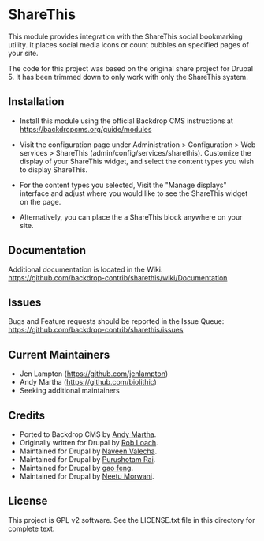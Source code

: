 ShareThis
=========

This module provides integration with the ShareThis social bookmarking utility.
It places social media icons or count bubbles on specified pages of your site.

The code for this project was based on the original share project for Drupal 5.
It has been trimmed down to only work with only the ShareThis system.

Installation
------------

- Install this module using the official Backdrop CMS instructions at
  https://backdropcms.org/guide/modules

- Visit the configuration page under Administration > Configuration >
  Web services > ShareThis (admin/config/services/sharethis). Customize the
  display of your ShareThis widget, and select the content types you wish to
  display ShareThis.

- For the content types you selected, Visit the "Manage displays" interface
  and adjust where you would like to see the ShareThis widget on the page.

- Alternatively, you can place the a ShareThis block anywhere on your site.

Documentation
-------------

Additional documentation is located in the Wiki:
https://github.com/backdrop-contrib/sharethis/wiki/Documentation

Issues
------

Bugs and Feature requests should be reported in the Issue Queue:
https://github.com/backdrop-contrib/sharethis/issues

Current Maintainers
-------------------

- Jen Lampton (https://github.com/jenlampton)
- Andy Martha (https://github.com/biolithic)
- Seeking additional maintainers

Credits
-------

- Ported to Backdrop CMS by [Andy Martha](https://github.com/biolithic).
- Originally written for Drupal by [Rob Loach](https://www.backdrop.org/u/robloach).
- Maintained for Drupal by [Naveen Valecha](https://www.drupal.org/u/naveenvalecha).
- Maintained for Drupal by [Purushotam Rai](https://www.drupal.org/u/purushotamrai).
- Maintained for Drupal by [gao feng](https://www.drupal.org/u/gaofengzzz).
- Maintained for Drupal by [Neetu Morwani](https://www.drupal.org/u/neetu-morwani).

License
-------

This project is GPL v2 software. See the LICENSE.txt file in this directory for
complete text.
